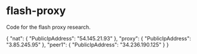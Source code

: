 # flash-proxy

Code for the flash proxy research.

{
    "nat": {
        "PublicIpAddress": "54.145.21.93"
    },
    "proxy": {
        "PublicIpAddress": "3.85.245.95"
    },
    "peer1": {
        "PublicIpAddress": "34.236.190.125"
    }
}
